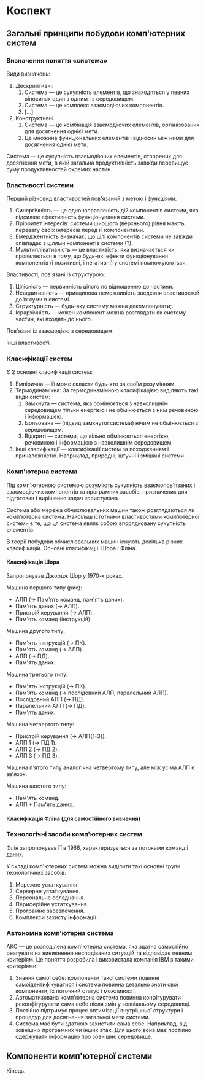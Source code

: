# Коспект

## Загальні принципи побудови комп'ютерних систем

### Визначення поняття «система»
Види визначень:
1. Дескриптивні:
	1. Система — це сукупність елементів, що знаходяться у певних віносинах один з одним і з середовищем.
	2. Система — це комплекс взаємодіючих компонентів.
	3. [...]
2. Конструктивні.
	1. Система — це комбінація взаємодіючих елементів, організованих для досягнення однієї мети.
	2. Це множина функціональних елементів і відносин між ними для досягнення однієї мети.

Система — це сукупність взаємодіючих елементів, створених для досягнення мети, в якій загальна продуктивність завжди перевищує суму продуктивностей окремих частин.

### Властивості системи
Перший різновид властивостей пов'язаний з метою і функціями:
1. Синергічність — це однонаправленість дій компонентів системи, яка підсилює ефективність функціонування системи.
2. Пріоритет інтересів: системи ширшого (верхнього) рівня мають перевагу своїх інтересів перед її компонентами.
3. Емерджентність визначає, що цілі компонентів системи не завжди співпадає з цілями компонентів системи (?).
4. Мультиплікативність — це властивість, яка визначається чи проявляється в тому, що будь-які ефекти функціонування компонентів (і позитивні, і негативні) у системі помножуюються.

Властивості, пов'язані із структурою:
1. Цілісність  — первинність цілого по відношенню до частини.
2. Неаддитивність — принципова неможливість зведення властивостей до їх суми в системі.
3. Структурність — будь-яку систему можна декомпонувати;.
4. Ієрархічність — кожен компонент можна розглядати як систему частин, які входять до нього.

Пов'язані із взаємодією з середовищем.

Інші властивості.

### Класифікації систем
Є 2 основні класифікації систем:
1. Емпірична — її може скласти будь-хто за своїм розумінням.
2. Термодинамічна:
	За термодинамічною класифікацією виділяють такі види систем:
	1. Замкнута — система, яка обмінюється з навколишнім середовищем тільки енергією і не обмінюється з ним речовиною і інформацією.
	2. Ізольована — (підвид замкнутої системи) нічим не обмінюється з середовищем.
	3. Відкриті — системи, що вільно обмінюються енергією, речовиною і інформацією з навколишнім середовищем.
3. Інші класифікації — класифікації систем за походженням і приналежністю. Наприклад, природні, штучні і змішані системи.

### Комп'ютерна система
Під комп'ютерною системою розуміють сукупність взаємопов'язаних і взаємодіючих компонентів та програмних засобів, призначених для підготовки і вирішення задач користувача.

Система або мережа обчислювальних машин також розглядаються як комп'ютерна система. Найбільш істотними властивостями комп'ютерної системи є те, що ця система являє собою впорядковану сукупність елементів.

В теорії побудови обчислювальних машин існують декілька різних класифікацій. Основні класифікації: Шора і Фліна.

#### Класифікація Шора
Запропонував Джордж Шор у 1970-х роках.

Машина першого типу (рис):
- АЛП (→ Пам'ять команд, пам'ять даних).
- Пам'ять даних (→ АЛП).
- Пристрій керування (→ АЛП).
- Пам'ять команд (інструкцій).

Машина другого типу:
- Пам'ять інструкцій (→ ПК).
- Пам'ять команд (→ АЛП).
- АЛП (→ ПД).
- Пам'ять даних.

Машина третього типу:
- Пам'ять інструкцій (→ ПК).
- Пам'ять команд (→ послідовний АЛП, паралельний АЛП).
- Послідовний АЛП (→ ПД).
- Паралельний АЛП (→ ПД).
- Пам'ять даних.

Машина четвертого типу:
- Пристрій керування (→ АЛП{1-3}).
- АЛП 1 (→ ПД 1).
- АЛП 2 (→ ПД 2).
- АЛП 3 (→ ПД 3).

Машина п'ятого типу аналогічна четвертому типу, але між усіма АЛП є зв'язок.

Машина шостого типу:
- Пам'ять команд.
- АЛП + Пам'ять даних.

#### Класифікація Фліна (для самостійного вивчення)

### Технологічні засоби комп'ютерних систем
Флін запропонував її в 1966, характеризується за потоками команд і даних.

У складі комп'ютерних систем можна виділити такі основні групи технологічних засобів:
1. Мережне устаткування.
2. Серверне устаткування.
3. Персональне обладнання.
4. Периферійне устаткування.
5. Програмне забезпечення.
6. Комплекси захисту інформації.

### Автономна комп'ютерна система
АКС — це розподілена комп'ютерна система, яка здатна самостійно реагувати на виникнення несподіваних ситуацій та відповідає певним критеріям. Це поняття розробила і використала компанія IBM з такими критеріями:
1. Знання самої себе: компоненти такої системи повинні самоідентифікуватися і система повинна детально знати свої компоненти, їх поточний статус і можливості.
2. Автоматизована комп'ютерна система повинна конфігурувати і реконфігурувати сама себе після змін у зовнішньому середовищі.
3. Постійно підтримує процес оптимізації внутрішньої структури і процедур для досягнення загальної мети системи.
4. Система має бути здатною захистити сама себе. Наприклад, від зовнішніх програмних чи інших атак. Для цього вона має постійно одержувати інформацію про зовнішнє середовище.

## Компоненти комп'ютерної системи
Кінець.
